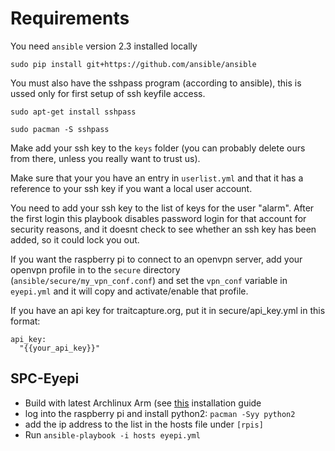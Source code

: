 # Requirements

You need `ansible` version 2.3 installed locally

    sudo pip install git+https://github.com/ansible/ansible

You must also have the sshpass program (according to ansible), this is ussed only for first setup of ssh keyfile access.

    sudo apt-get install sshpass
    
    sudo pacman -S sshpass

Make add your ssh key to the `keys` folder (you can probably delete ours from there, unless you really want to trust us).

Make sure that your you have an entry in `userlist.yml` and that it has a reference to your ssh key if you want a local user account.

You need to add your ssh key to the list of keys for the user "alarm". After the first login this playbook disables password login for that account for security reasons, and it doesnt check to see whether an ssh key has been added, so it could lock you out.

If you want the raspberry pi to connect to an openvpn server, add your openvpn profile in to the `secure` directory (`ansible/secure/my_vpn_conf.conf`) and set the `vpn_conf` variable in `eyepi.yml` and it will copy and activate/enable that profile.

If you have an api key for traitcapture.org, put it in secure/api_key.yml in this format:
```
api_key:
  "{{your_api_key}}"
```

## SPC-Eyepi

- Build with latest Archlinux Arm (see [this](https://archlinuxarm.org/platforms/armv8/broadcom/raspberry-pi-3#installation) installation guide
- log into the raspberry pi and install python2: `pacman -Syy python2`
- add the ip address to the list in the hosts file under `[rpis]`
- Run `ansible-playbook -i hosts eyepi.yml`
